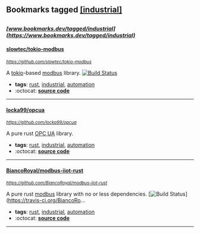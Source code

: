 ## Bookmarks tagged [[industrial]](https://www.bookmarks.dev?q=[industrial])

_<sup><sup>[www.bookmarks.dev/tagged/industrial](https://www.bookmarks.dev/tagged/industrial)</sup></sup>_
---
#### [slowtec/tokio-modbus](https://github.com/slowtec/tokio-modbus)
_<sup>https://github.com/slowtec/tokio-modbus</sup>_

A [tokio](https://tokio.rs)-based [modbus](http://modbus.org) library. [![Build Status](https://api.travis-ci.org/slowtec/tokio-modbus.svg?branch=master)](https://travis-ci.org/slowtec/tokio-modbus)
* **tags**: [rust](../tagged/rust.md), [industrial](../tagged/industrial.md), [automation](../tagged/automation.md)
* :octocat: **[source code](https://github.com/slowtec/tokio-modbus)**
---
#### [locka99/opcua](https://github.com/locka99/opcua)
_<sup>https://github.com/locka99/opcua</sup>_

A pure rust [OPC UA](https://opcfoundation.org/about/opc-technologies/opc-ua/) library.
* **tags**: [rust](../tagged/rust.md), [industrial](../tagged/industrial.md), [automation](../tagged/automation.md)
* :octocat: **[source code](https://github.com/locka99/opcua)**
---
#### [BiancoRoyal/modbus-iiot-rust](https://github.com/BiancoRoyal/modbus-iiot-rust)
_<sup>https://github.com/BiancoRoyal/modbus-iiot-rust</sup>_

A pure rust [modbus](http://modbus.org) library with no or less dependencies. [![Build Status](https://api.travis-ci.org/BiancoRoyal/modbus-iiot-rust.svg?branch=master)](https://travis-ci.org/BiancoRo...
* **tags**: [rust](../tagged/rust.md), [industrial](../tagged/industrial.md), [automation](../tagged/automation.md)
* :octocat: **[source code](https://github.com/BiancoRoyal/modbus-iiot-rust)**
---
